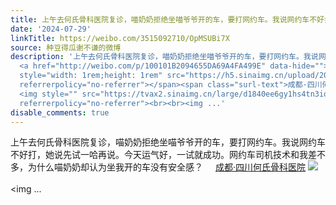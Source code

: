```yaml
---
title: 上午去何氏骨科医院复诊，喵奶奶拒绝坐喵爷爷开的车，要打网约车。我说网约车不好打，她说先试一哈再说。今天运气好，一试就成功。网约车司机技术和我差不多，为...
date: '2024-07-29'
linkTitle: https://weibo.com/3515092710/OpMSUBi7X
source: 种豆得瓜谢不谦的微博
description: '上午去何氏骨科医院复诊，喵奶奶拒绝坐喵爷爷开的车，要打网约车。我说网约车不好打，她说先试一哈再说。今天运气好，一试就成功。网约车司机技术和我差不多，为什么喵奶奶却认为坐我开的车没有安全感？
  <a href="http://weibo.com/p/100101B2094655DA69A4FA499E" data-hide=""><span class="url-icon"><img
  style="width: 1rem;height: 1rem" src="https://h5.sinaimg.cn/upload/2015/09/25/3/timeline_card_small_location_default.png"
  referrerpolicy="no-referrer"></span><span class="surl-text">成都·四川何氏骨科医院</span></a>
  <img style="" src="https://tvax2.sinaimg.cn/large/d1840ee6gy1hs4tn3io7hj22bc334hdu.jpg"
  referrerpolicy="no-referrer"><br><br><img ...'
disable_comments: true
---
```

上午去何氏骨科医院复诊，喵奶奶拒绝坐喵爷爷开的车，要打网约车。我说网约车不好打，她说先试一哈再说。今天运气好，一试就成功。网约车司机技术和我差不多，为什么喵奶奶却认为坐我开的车没有安全感？ <a href="http://weibo.com/p/100101B2094655DA69A4FA499E" data-hide=""><span class="url-icon"><img style="width: 1rem;height: 1rem" src="https://h5.sinaimg.cn/upload/2015/09/25/3/timeline_card_small_location_default.png" referrerpolicy="no-referrer"></span><span class="surl-text">成都·四川何氏骨科医院</span></a> <img style="" src="https://tvax2.sinaimg.cn/large/d1840ee6gy1hs4tn3io7hj22bc334hdu.jpg" referrerpolicy="no-referrer"><br><br><img ...